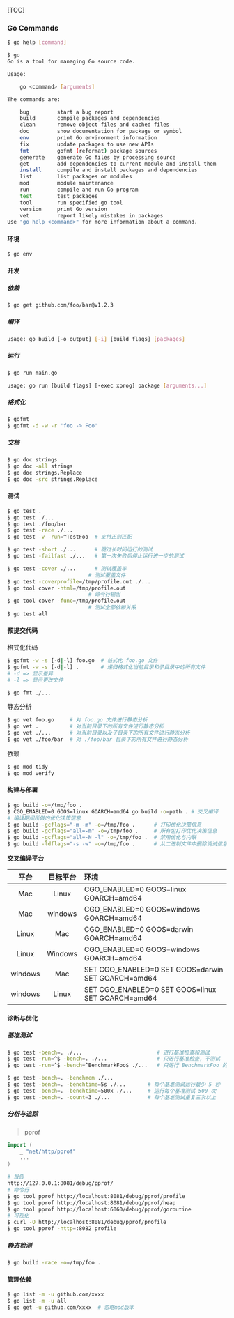 [TOC]

### Go Commands

~~~bash
$ go help [command]
~~~

~~~bash
$ go 
Go is a tool for managing Go source code.

Usage:

	go <command> [arguments]

The commands are:

	bug         start a bug report
	build       compile packages and dependencies
	clean       remove object files and cached files
	doc         show documentation for package or symbol
	env         print Go environment information
	fix         update packages to use new APIs
	fmt         gofmt (reformat) package sources
	generate    generate Go files by processing source
	get         add dependencies to current module and install them
	install     compile and install packages and dependencies
	list        list packages or modules
	mod         module maintenance
	run         compile and run Go program
	test        test packages
	tool        run specified go tool
	version     print Go version
	vet         report likely mistakes in packages
Use "go help <command>" for more information about a command.
~~~

#### 环境

~~~bash
$ go env
~~~

#### 开发

##### 依赖

~~~bash
$ go get github.com/foo/bar@v1.2.3
~~~

##### 编译

~~~bash
usage: go build [-o output] [-i] [build flags] [packages]
~~~

##### 运行

~~~bash
$ go run main.go
~~~

~~~bash
usage: go run [build flags] [-exec xprog] package [arguments...]
~~~

##### 格式化

~~~bash
$ gofmt
$ gofmt -d -w -r 'foo -> Foo'
~~~

##### 文档

~~~bash
$ go doc strings
$ go doc -all strings
$ go doc strings.Replace
$ go doc -src strings.Replace
~~~

#### 测试

~~~bash
$ go test .
$ go test ./...
$ go test ./foo/bar
$ go test -race ./...
$ go test -v -run=^TestFoo  # 支持正则匹配

$ go test -short ./...      # 跳过长时间运行的测试
$ go test -failfast ./...   # 第一次失败后停止运行进一步的测试

$ go test -cover ./...      # 测试覆盖率
						  # 测试覆盖文件
$ go test -coverprofile=/tmp/profile.out ./...
$ go tool cover -html=/tmp/profile.out
						  # 命令行输出
$ go tool cover -func=/tmp/profile.out
						  # 测试全部依赖关系
$ go test all
~~~

#### 预提交代码

格式化代码

~~~bash
$ gofmt -w -s [-d|-l] foo.go  # 格式化 foo.go 文件
$ gofmt -w -s [-d|-l] .       # 递归格式化当前目录和子目录中的所有文件
# -d => 显示差异
# -l => 显示更改文件

$ go fmt ./...
~~~

静态分析

~~~bash
$ go vet foo.go     # 对 foo.go 文件进行静态分析 
$ go vet .          # 对当前目录下的所有文件进行静态分析
$ go vet ./...      # 对当前目录以及子目录下的所有文件进行静态分析
$ go vet ./foo/bar  # 对 ./foo/bar 目录下的所有文件进行静态分析
~~~

依赖

~~~bash
$ go mod tidy
$ go mod verify
~~~

#### 构建与部署

~~~bash
$ go build -o=/tmp/foo .
$ CGO_ENABLED=0 GOOS=linux GOARCH=amd64 go build -o=path . # 交叉编译
# 编译期间所做的优化决策信息
$ go build -gcflags="-m -m" -o=/tmp/foo . 	   # 打印优化决策信息
$ go build -gcflags="all=-m" -o=/tmp/foo .     # 所有包打印优化决策信息
$ go build -gcflags="all=-N -l" -o=/tmp/foo .  # 禁用优化与内联
$ go build -ldflags="-s -w" -o=/tmp/foo .      # 从二进制文件中删除调试信息 减少二进制大小
~~~

**交叉编译平台**

|  平台   | 目标平台 | 环境                                               |
| :-----: | :------: | :------------------------------------------------- |
|   Mac   |  Linux   | CGO_ENABLED=0 GOOS=linux GOARCH=amd64              |
|   Mac   | windows  | CGO_ENABLED=0 GOOS=windows GOARCH=amd64            |
|  Linux  |   Mac    | CGO_ENABLED=0 GOOS=darwin GOARCH=amd64             |
|  Linux  | Windows  | CGO_ENABLED=0 GOOS=windows GOARCH=amd64            |
| windows |   Mac    | SET CGO_ENABLED=0 SET GOOS=darwin SET GOARCH=amd64 |
| windows |  Linux   | SET CGO_ENABLED=0 SET GOOS=linux SET GOARCH=amd64  |

#### 诊断与优化

##### 基准测试

~~~bash
$ go test -bench=. ./...                        # 进行基准检查和测试
$ go test -run=^$ -bench=. ./...                # 只进行基准检查，不测试
$ go test -run=^$ -bench=^BenchmarkFoo$ ./...   # 只进行 BenchmarkFoo 的基准检查，不进行测试

$ go test -bench=. -benchmem ./...
$ go test -bench=. -benchtime=5s ./...       # 每个基准测试运行最少 5 秒
$ go test -bench=. -benchtime=500x ./...     # 运行每个基准测试 500 次
$ go test -bench=. -count=3 ./...            # 每个基准测试重复三次以上
~~~

##### 分析与追踪

> pprof

~~~go
import (
	_ "net/http/pprof"
	...
)
~~~

~~~bash
# 报告
http://127.0.0.1:8081/debug/pprof/
# 命令行
$ go tool pprof http://localhost:8081/debug/pprof/profile
$ go tool pprof http://localhost:8081/debug/pprof/heap
$ go tool pprof http://localhost:6060/debug/pprof/goroutine
# 可视化
$ curl -O http://localhost:8081/debug/pprof/profile
$ go tool pprof -http=:8082 profile
~~~

##### 静态检测

~~~bash
$ go build -race -o=/tmp/foo .
~~~

#### 管理依赖

~~~bash
$ go list -m -u github.com/xxxx
$ go list -m -u all
$ go get -u github.com/xxxx  # 忽略mod版本
~~~

